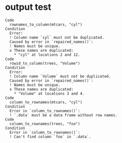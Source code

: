 # output test

    Code
      rownames_to_column(mtcars, "cyl")
    Condition
      Error:
      ! Column name `cyl` must not be duplicated.
      Caused by error in `repaired_names()`:
      ! Names must be unique.
      x These names are duplicated:
        * "cyl" at locations 2 and 12.
    Code
      rowid_to_column(trees, "Volume")
    Condition
      Error:
      ! Column name `Volume` must not be duplicated.
      Caused by error in `repaired_names()`:
      ! Names must be unique.
      x These names are duplicated:
        * "Volume" at locations 3 and 4.
    Code
      column_to_rownames(mtcars, "cyl")
    Condition
      Error in `column_to_rownames()`:
      ! `.data` must be a data frame without row names.
    Code
      column_to_rownames(trees, "foo")
    Condition
      Error in `column_to_rownames()`:
      ! Can't find column `foo` in `.data`.

